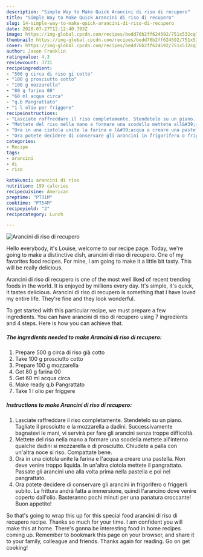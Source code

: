 ```yaml
---
description: "Simple Way to Make Quick Arancini di riso di recupero"
title: "Simple Way to Make Quick Arancini di riso di recupero"
slug: 14-simple-way-to-make-quick-arancini-di-riso-di-recupero
date: 2020-07-27T12:12:40.793Z
image: https://img-global.cpcdn.com/recipes/bedd76b2ff624592/751x532cq70/arancini-di-riso-di-recupero-recipe-main-photo.jpg
thumbnail: https://img-global.cpcdn.com/recipes/bedd76b2ff624592/751x532cq70/arancini-di-riso-di-recupero-recipe-main-photo.jpg
cover: https://img-global.cpcdn.com/recipes/bedd76b2ff624592/751x532cq70/arancini-di-riso-di-recupero-recipe-main-photo.jpg
author: Jason Franklin
ratingvalue: 4.3
reviewcount: 3731
recipeingredient:
- "500 g circa di riso gi cotto"
- "100 g prosciutto cotto"
- "100 g mozzarella"
- "80 g farina 00"
- "60 ml acqua circa"
- "q.b Pangrattato"
- "1 l olio per friggere"
recipeinstructions:
- "Lasciate raffreddare il riso completamente. Stendetelo su un piano. Tagliate il prosciutto e la mozzarella a dadini. Successivamente bagnatevi le mani, vi servirà per fare gli arancini senza troppe difficoltà."
- "Mettete del riso nella mano a formare una scodella mettete all&#39;interno qualche dadini si mozzarella e di prosciutto. Chiudete a palla con un&#39;altra noce si riso. Compattate bene."
- "Ora in una ciotola unite la farina e l&#39;acqua a creare una pastella. Non deve venire troppo liquida. In un&#39;altra ciotola mettete il pangrattato. Passate gli arancini uno alla volta prima nella pastella e poi nel pangrattato."
- "Ora potete decidere di conservare gli arancini in frigorifero o friggerli subito. La frittura andrà fatta a immersione, quindi l&#39;arancino dove venire coperto dall&#39;olio. Basteranno pochi minuti per una panatura croccante! Buon appetito!"
categories:
- Recipe
tags:
- arancini
- di
- riso

katakunci: arancini di riso 
nutrition: 199 calories
recipecuisine: American
preptime: "PT31M"
cooktime: "PT54M"
recipeyield: "2"
recipecategory: Lunch

---
```



![Arancini di riso di recupero](https://img-global.cpcdn.com/recipes/bedd76b2ff624592/751x532cq70/arancini-di-riso-di-recupero-recipe-main-photo.jpg)

Hello everybody, it's Louise, welcome to our recipe page. Today, we're going to make a distinctive dish, arancini di riso di recupero. One of my favorites food recipes. For mine, I am going to make it a little bit tasty. This will be really delicious.

Arancini di riso di recupero is one of the most well liked of recent trending foods in the world. It is enjoyed by millions every day. It's simple, it's quick, it tastes delicious. Arancini di riso di recupero is something that I have loved my entire life. They're fine and they look wonderful.




To get started with this particular recipe, we must prepare a few ingredients. You can have arancini di riso di recupero using 7 ingredients and 4 steps. Here is how you can achieve that.

<!--inarticleads1-->

##### The ingredients needed to make Arancini di riso di recupero:

1. Prepare 500 g circa di riso già cotto
1. Take 100 g prosciutto cotto
1. Prepare 100 g mozzarella
1. Get 80 g farina 00
1. Get 60 ml acqua circa
1. Make ready q.b Pangrattato
1. Take 1 l olio per friggere




<!--inarticleads2-->

##### Instructions to make Arancini di riso di recupero:

1. Lasciate raffreddare il riso completamente. Stendetelo su un piano. Tagliate il prosciutto e la mozzarella a dadini. Successivamente bagnatevi le mani, vi servirà per fare gli arancini senza troppe difficoltà.
1. Mettete del riso nella mano a formare una scodella mettete all&#39;interno qualche dadini si mozzarella e di prosciutto. Chiudete a palla con un&#39;altra noce si riso. Compattate bene.
1. Ora in una ciotola unite la farina e l&#39;acqua a creare una pastella. Non deve venire troppo liquida. In un&#39;altra ciotola mettete il pangrattato. Passate gli arancini uno alla volta prima nella pastella e poi nel pangrattato.
1. Ora potete decidere di conservare gli arancini in frigorifero o friggerli subito. La frittura andrà fatta a immersione, quindi l&#39;arancino dove venire coperto dall&#39;olio. Basteranno pochi minuti per una panatura croccante! Buon appetito!




So that's going to wrap this up for this special food arancini di riso di recupero recipe. Thanks so much for your time. I am confident you will make this at home. There's gonna be interesting food in home recipes coming up. Remember to bookmark this page on your browser, and share it to your family, colleague and friends. Thanks again for reading. Go on get cooking!
